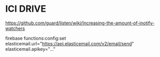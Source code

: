 
# ICI DRIVE

https://github.com/guard/listen/wiki/Increasing-the-amount-of-inotify-watchers

firebase functions:config:set elasticemail.url="https://api.elasticemail.com/v2/email/send" elasticemail.apikey="..."


